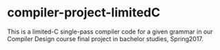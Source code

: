 # compiler-project-limitedC

This is a limited-C single-pass compiler code for a given grammar in our Compiler Design course final project in bachelor studies, Spring2017.
